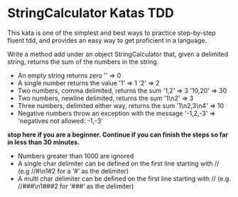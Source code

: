 # StringCalculator Katas TDD

This kata is one of the simplest and best ways to practice step-by-step fluent tdd, and provides an easy way to get proficient in a language.

Write a method add under an object StringCalculator that, given a delimited string, returns the sum of the numbers in the string.

- An empty string returns zero '' => 0
- A single number returns the value '1' => 1 '2' => 2
- Two numbers, comma delimited, returns the sum '1,2' => 3 '10,20' => 30
- Two numbers, newline delimited, returns the sum '1\n2' => 3
- Three numbers, delimited either way, returns the sum '1\n2,3\n4' => 10
- Negative numbers throw an exception with the message '-1,2,-3' => 'negatives not allowed: -1,-3'

**stop here if you are a beginner. Continue if you can finish the steps so far in less than 30 minutes.**

- Numbers greater than 1000 are ignored
- A single char delimiter can be defined on the first line starting with // (e.g //#\n1#2 for a ‘#’ as the delimiter)
- A multi char delimiter can be defined on the first line starting with // (e.g. //###\n1###2 for ‘###’ as the delimiter)
